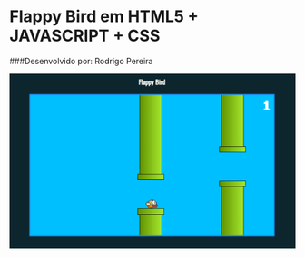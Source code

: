 # Flappy Bird em HTML5 + JAVASCRIPT + CSS

###Desenvolvido por: Rodrigo Pereira
<p align="center">
  <img src="Flappy.png" width="820" title="imagem">
</p>
